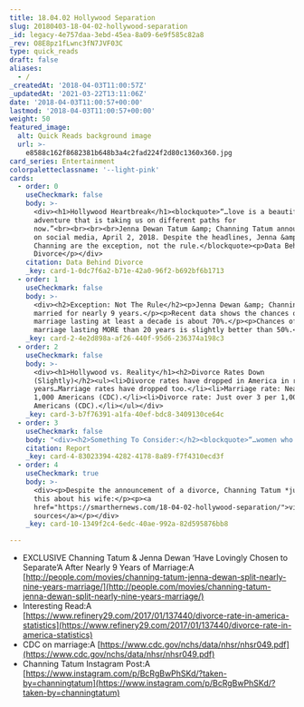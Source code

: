 ```yaml
---
title: 18.04.02 Hollywood Separation
slug: 20180403-18-04-02-hollywood-separation
_id: legacy-4e757daa-3ebd-45ea-8a09-6e9f585c82a8
_rev: O8E8pz1fLwnc3fN7JVF03C
type: quick_reads
draft: false
aliases:
  - /
_createdAt: '2018-04-03T11:00:57Z'
_updatedAt: '2021-03-22T13:11:06Z'
date: '2018-04-03T11:00:57+00:00'
lastmod: '2018-04-03T11:00:57+00:00'
weight: 50
featured_image:
  alt: Quick Reads background image
  url: >-
    e8588c162f8682381b648b3a4c2fad224f2d80c1360x360.jpg
card_series: Entertainment
colorpaletteclassname: '--light-pink'
cards:
  - order: 0
    useCheckmark: false
    body: >-
      <div><h1>Hollywood Heartbreak</h1><blockquote>“…love is a beautiful
      adventure that is taking us on different paths for
      now.”<br><br><br><br>Jenna Dewan Tatum &amp; Channing Tatum announce split
      on social media, April 2, 2018. Despite the headlines, Jenna &amp;
      Channing are the exception, not the rule.</blockquote><p>Data Behind
      Divorce</p></div>
    citation: Data Behind Divorce
    _key: card-1-0dc7f6a2-b71e-42a0-96f2-b692bf6b1713
  - order: 1
    useCheckmark: false
    body: >-
      <div><h2>Exception: Not The Rule</h2><p>Jenna Dewan &amp; Channing Tatum
      married for nearly 9 years.</p><p>Recent data shows the chances of a
      marriage lasting at least a decade is about 70%.</p><p>Chances of a
      marriage lasting MORE than 20 years is slightly better than 50%.</p></div>
    _key: card-2-4e2d898a-af26-440f-95d6-236374a198c3
  - order: 2
    useCheckmark: false
    body: >-
      <div><h1>Hollywood vs. Reality</h1><h2>Divorce Rates Down
      (Slightly)</h2><ul><li>Divorce rates have dropped in America in recent
      years…Marriage rates have dropped too.</li><li>Marriage rate: Nearly 7 per
      1,000 Americans (CDC).</li><li>Divorce rate: Just over 3 per 1,000
      Americans (CDC).</li></ul></div>
    _key: card-3-b7f76391-a1fa-40ef-bdc8-3409130ce64c
  - order: 3
    useCheckmark: false
    body: "<div><h2>Something To Consider:</h2><blockquote>“…women who cohabited with their first husbanda\x14regardless of whether they were engaged when they began living togethera\x14had lower probabilities of marriage survival at 20 years than women who did not cohabit before marriage with their first husband.”<br><br><br><br>National Health Statistics Report, 2012</blockquote><p><a href=\"https://www.cdc.gov/nchs/data/nhsr/nhsr049.pdf\">Report</a></p></div>"
    citation: Report
    _key: card-4-83023394-4282-4178-8a89-f7f4310ecd3f
  - order: 4
    useCheckmark: true
    body: >-
      <div><p>Despite the announcement of a divorce, Channing Tatum *just* wrote
      this about his wife:</p><p><a
      href="https://smarthernews.com/18-04-02-hollywood-separation/">view
      sources</a></p></div>
    _key: card-10-1349f2c4-6edc-40ae-992a-82d595876bb8

---
```

* EXCLUSIVE Channing Tatum & Jenna Dewan ‘Have Lovingly Chosen to Separate’A After Nearly 9 Years of Marriage:A [http://people.com/movies/channing-tatum-jenna-dewan-split-nearly-nine-years-marriage/](http://people.com/movies/channing-tatum-jenna-dewan-split-nearly-nine-years-marriage/)
* Interesting Read:A [https://www.refinery29.com/2017/01/137440/divorce-rate-in-america-statistics](https://www.refinery29.com/2017/01/137440/divorce-rate-in-america-statistics)
* CDC on marriage:A [https://www.cdc.gov/nchs/data/nhsr/nhsr049.pdf](https://www.cdc.gov/nchs/data/nhsr/nhsr049.pdf)
* Channing Tatum Instagram Post:A [https://www.instagram.com/p/BcRgBwPhSKd/?taken-by=channingtatum](https://www.instagram.com/p/BcRgBwPhSKd/?taken-by=channingtatum)